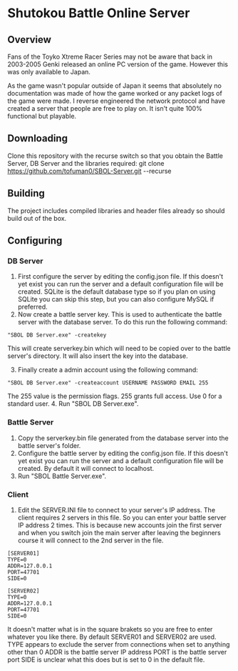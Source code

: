 # Shutokou Battle Online Server
## Overview
Fans of the Toyko Xtreme Racer Series may not be aware that back in 2003-2005 Genki released an online PC version of the game. However this was only available to Japan.

As the game wasn't popular outside of Japan it seems that absolutely no documentation was made of how the game worked or any packet logs of the game were made. I reverse engineered the network protocol and have created a server that people are free to play on. It isn't quite 100% functional but playable.

## Downloading
Clone this repository with the recurse switch so that you obtain the Battle Server, DB Server and the libraries required: git clone https://github.com/tofuman0/SBOL-Server.git --recurse

## Building
The project includes compiled libraries and header files already so should build out of the box.

## Configuring
### DB Server
1. First configure the server by editing the config.json file. If this doesn't yet exist you can run the server and a default configuration file will be created. SQLite is the default database type so if you plan on using SQLite you can skip this step, but you can also configure MySQL if preferred.
2. Now create a battle server key. This is used to authenticate the battle server with the database server. To do this run the following command:

```
"SBOL DB Server.exe" -createkey
```

This will create serverkey.bin which will need to be copied over to the battle server's directory. It will also insert the key into the database.

3. Finally create a admin account using the following command:
```
"SBOL DB Server.exe" -createaccount USERNAME PASSWORD EMAIL 255
```
The 255 value is the permission flags. 255 grants full access. Use 0 for a standard user.
4. Run "SBOL DB Server.exe".
### Battle Server
1. Copy the serverkey.bin file generated from the database server into the battle server's folder.
2. Configure the battle server by editing the config.json file. If this doesn't yet exist you can run the server and a default configuration file will be created. By default it will connect to localhost.
3. Run "SBOL Battle Server.exe".
### Client
1. Edit the SERVER.INI file to connect to your server's IP address. The client requires 2 servers in this file. So you can enter your battle server IP address 2 times. This is because new accounts join the first server and when you switch join the main server after leaving the beginners course it will connect to the 2nd server in the file.
```
[SERVER01]
TYPE=0
ADDR=127.0.0.1
PORT=47701
SIDE=0

[SERVER02]
TYPE=0
ADDR=127.0.0.1
PORT=47701
SIDE=0
```
It doesn't matter what is in the square brakets so you are free to enter whatever you like there. By default SERVER01 and SERVER02 are used.
TYPE appears to exclude the server from connections when set to anything other than 0
ADDR is the battle server IP address
PORT is the battle server port
SIDE is unclear what this does but is set to 0 in the default file.